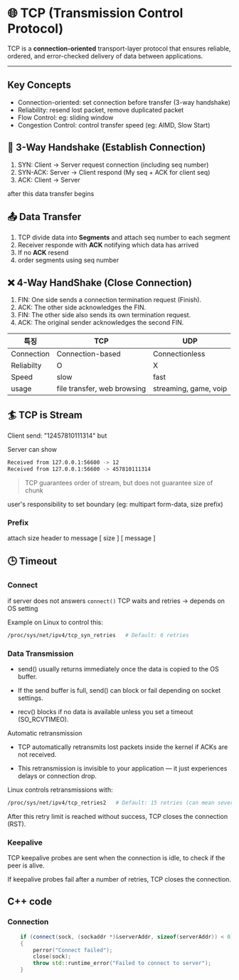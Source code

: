 # 🌐 TCP (Transmission Control Protocol)

TCP is a **connection-oriented** transport-layer protocol that ensures reliable, ordered, and error-checked delivery of data between applications.

---

## Key Concepts

* Connection-oriented: set connection before transfer (3-way handshake)
* Reliability: resend lost packet, remove duplicated packet
* Flow Control: eg: sliding window
* Congestion Control: control transfer speed (eg: AIMD, Slow Start)

## 🤝 3-Way Handshake (Establish Connection)

1. SYN: Client -> Server request connection (including seq number)
2. SYN-ACK: Server -> Client respond (My seq + ACK for client seq)
3. ACK: Client -> Server 

after this data transfer begins

## 📤 Data Transfer

1. TCP divide data into **Segments** and attach seq number to each segment
2. Receiver responde with **ACK** notifying which data has arrived
3. If no **ACK** resend
4. order segments using seq number

## ❌ 4-Way HandShake (Close Connection)

1. FIN: One side sends a connection termination request (Finish).
2. ACK: The other side acknowledges the FIN.
3. FIN: The other side also sends its own termination request.
4. ACK: The original sender acknowledges the second FIN.


| 특징    | TCP                     | UDP                 |
| ----- | ----------------------- | ------------------- |
| Connection | Connection-based | Connectionless |
| Reliabilty   | O                      | X             |
| Speed    | slow                  | fast                  |
| usage | file transfer, web browsing  | streaming, game, voip     |

## 🏄 TCP is Stream

Client send: "12457810111314" but 

Server can show 
```bash
Received from 127.0.0.1:56600 -> 12
Received from 127.0.0.1:56600 -> 457810111314
```

> TCP guarantees order of stream, but does not guarantee size of chunk

user's responsibility to set boundary (eg: multipart form-data, size prefix)

### Prefix

attach size header to message  [ size ] [ message ]

## 🕒 Timeout

### Connect

if server does not answers `connect()` TCP waits and retries -> depends on OS setting

Example on Linux to control this:

```bash
/proc/sys/net/ipv4/tcp_syn_retries   # Default: 6 retries
```

### Data Transmission

* send() usually returns immediately once the data is copied to the OS buffer.

* If the send buffer is full, send() can block or fail depending on socket settings.

* recv() blocks if no data is available unless you set a timeout (SO_RCVTIMEO).

Automatic retransmission
* TCP automatically retransmits lost packets inside the kernel if ACKs are not received.

* This retransmission is invisible to your application — it just experiences delays or connection drop.

Linux controls retransmissions with:

```bash
/proc/sys/net/ipv4/tcp_retries2   # Default: 15 retries (can mean several minutes)
```

After this retry limit is reached without success, TCP closes the connection (RST).

### Keepalive

TCP keepalive probes are sent when the connection is idle, to check if the peer is alive.

If keepalive probes fail after a number of retries, TCP closes the connection.

## C++ code

### Connection
```cpp
    if (connect(sock, (sockaddr *)&serverAddr, sizeof(serverAddr)) < 0)
    {
        perror("Connect failed");
        close(sock);
        throw std::runtime_error("Failed to connect to server");
    }
```